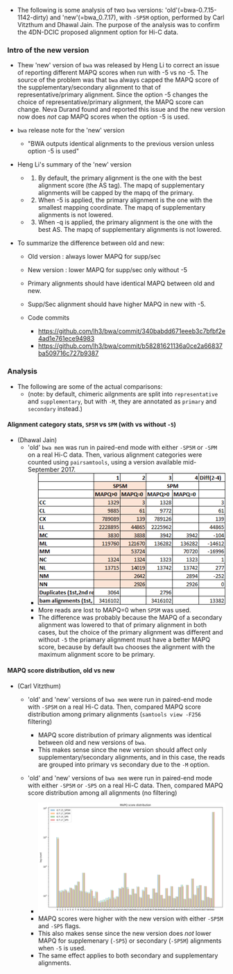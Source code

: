 * The following is some analysis of two `bwa` versions: 'old'(=bwa-0.7.15-1142-dirty) and 'new'(=bwa_0.7.17), with `-SP5M` option, performed by Carl Vitzthum and Dhawal Jain. The purpose of the analysis was to confirm the 4DN-DCIC proposed alignment option for Hi-C data.

### Intro of the new version
* Thew 'new' version of `bwa` was released by Heng Li to correct an issue of reporting different MAPQ scores when run with -5 vs no -5. The source of the problem was that `bwa` always capped the MAPQ score of the supplementary/secondary alignment to that of representative/primary alignment. Since the option -5 changes the choice of representative/primary alignment, the MAPQ score can change. Neva Durand found and reported this issue and the new version now does *not* cap MAPQ scores when the option -5 is used.

* `bwa` release note for the 'new' version
  * "BWA outputs identical alignments to the previous version unless option -5 is used"

* Heng Li's summary of the 'new' version
  * 1) By default, the primary alignment is the one with the best alignment score (the AS tag). The mapq of supplementary alignments will be capped by the mapq of the primary.
  * 2) When -5 is applied, the primary alignment is the one with the smallest mapping coordinate. The mapq of supplementary alignments is not lowered.
  * 3) When -q is applied, the primary alignment is the one with the best AS. The mapq of supplementary alignments is not lowered.

* To summarize the difference between old and new:
  * Old version : always lower MAPQ for supp/sec
  * New version :  lower MAPQ for supp/sec only without -5
  * Primary alignments should have identical MAPQ between old and new.
  * Supp/Sec alignment should have higher MAPQ in new with -5.

  * Code commits
    * https://github.com/lh3/bwa/commit/340babdd671eeeb3c7bfbf2e4ad1e761ece94983 
    * https://github.com/lh3/bwa/commit/b58281621136a0ce2a66837ba509716c727b9387


### Analysis

* The following are some of the actual comparisons:
  * (note: by default, chimeric ailgnments are split into `representative` and `supplementary`, but with `-M`, they are annotated as `primary` and `secondary` instead.)


#### Alignment category stats, `SP5M` vs `SPM` (with vs without `-5`)
* (Dhawal Jain)
  * 'old' `bwa mem` was run in paired-end mode with either `-SP5M` or `-SPM` on a real Hi-C data. Then, various alignment categories were counted using `pairsamtools`, using a version available mid-September 2017.
    * ![](images/alignment_category_bwa_mem_SP5M_vs_SPM.png)
    * More reads are lost to MAPQ=0 when `SP5M` was used.
    * The difference was probably because the MAPQ of a secondary alignment was lowered to that of primary alignment in both cases, but the choice of the primary alignment was different and without `-5` the priamary alignment must have a better MAPQ score, because by default `bwa` chooses the alignment with the maximum alignment score to be primary.


#### MAPQ score distribution, old vs new
* (Carl Vitzthum)
  * 'old' and 'new' versions of `bwa mem` were run in paired-end mode with `-SP5M` on a real Hi-C data. Then, compared MAPQ score distribution among primary alignments (`samtools view -F256` filtering)
    * MAPQ score distribution of primary alignments was identical between old and new versions of `bwa`.
    * This makes sense since the new version should affect only supplementary/secondary alignments, and in this case, the reads are grouped into primary vs secondary due to the `-M` option.

  * 'old' and 'new' versions of `bwa mem` were run in paired-end mode with either `-SP5M` or `-SP5` on a real Hi-C data. Then, compared MAPQ score distribution among all alignments (no filtering)
    * ![](images/MAPQ_score_dist_primary_only_old_vs_new.png)
    * MAPQ scores were higher with the new version with either `-SP5M` and `-SP5` flags.
    * This also makes sense since the new version does *not* lower MAPQ for supplemenary (`-SP5`) or secondary (`-SP5M`) alignments when `-5` is used.
    * The same effect applies to both secondary and supplementary alignments.

    
